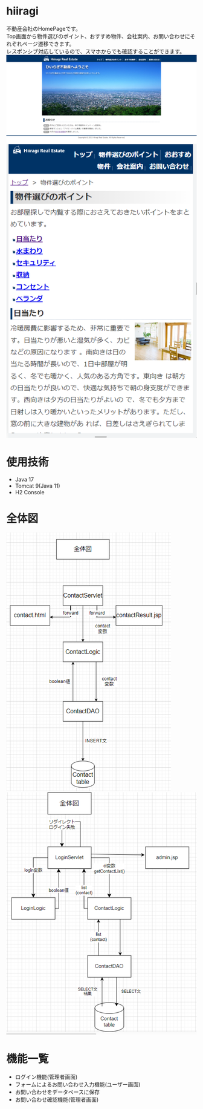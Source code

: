 # hiiragi
不動産会社のHomePageです。<br>
Top画面から物件選びのポイント、おすすめ物件、会社案内、お問い合わせにそれぞれページ遷移できます。<br>
レスポンシブ対応しているので、スマホからでも確認することができます。
![hiiragi](./hiiragi.png)
![responsive](./responsive.png)

# 使用技術
- Java 17
- Tomcat 9(Java 11)
- H2 Console

# 全体図
![ContactServlet](./ContactServlet.png)
![LoginServlet](./LoginServlet.png)

# 機能一覧
- ログイン機能(管理者画面)
- フォームによるお問い合わせ入力機能(ユーザー画面)
- お問い合わせをデータベースに保存
- お問い合わせ確認機能(管理者画面)

